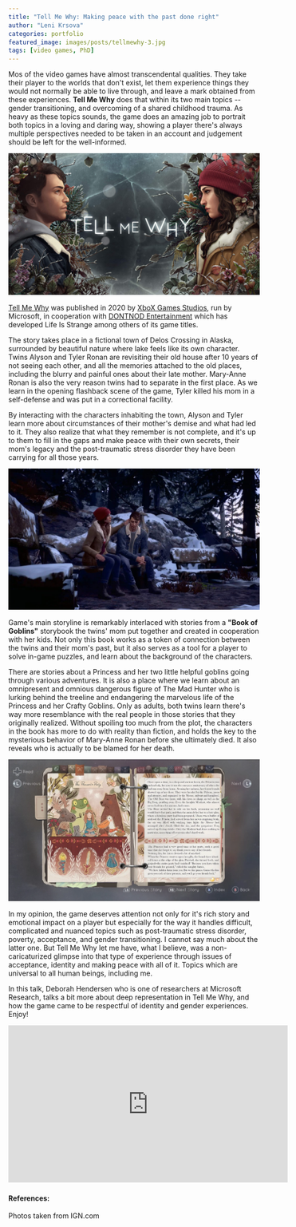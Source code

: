 ```yaml
---
title: "Tell Me Why: Making peace with the past done right"
author: "Leni Krsova"
categories: portfolio
featured_image: images/posts/tellmewhy-3.jpg
tags: [video games, PhD]
---
```


Mos of the video games have almost transcendental qualities. They take their player to the worlds that don't exist, let them experience things they would not normally be able to live through, and leave a mark obtained from these experiences. **Tell Me Why** does that within its two main topics -- gender transitioning, and overcoming of a shared childhood trauma. As heavy as these topics sounds, the game does an amazing job to portrait both topics in a loving and daring way, showing a player there's always multiple perspectives needed to be taken in an account and judgement should be left for the well-informed.

![](/images/posts/tellmewhy-1.jpg)

<a href="https://www.tellmewhygame.com/">Tell Me Why</a> was published in 2020 by <a href="https://www.xbox.com/en-US/xbox-game-studios">XboX Games Studios</a>, run by Microsoft, in cooperation with <a href="https://dont-nod.com/en/projects/">DONTNOD Entertainment</a> which has developed Life Is Strange among others of its game titles. 

The story takes place in a fictional town of Delos Crossing in Alaska, surrounded by beautiful nature where lake feels like its own character. Twins Alyson and Tyler Ronan are revisiting their old house after 10 years of not seeing each other, and all the memories attached to the old places, including the blurry and painful ones about their late mother. Mary-Anne Ronan is also the very reason twins had to separate in the first place. As we learn in the opening flashback scene of the game, Tyler killed his mom in a self-defense and was put in a correctional facility.

By interacting with the characters inhabiting the town, Alyson and Tyler learn more about circumstances of their mother's demise and what had led to it. They also realize that what they remember is not complete, and it's up to them to fill in the gaps and make peace with their own secrets, their mom's legacy and the post-traumatic stress disorder they have been carrying for all those years.

![](/images/posts/tellmewhy-2.jpg)

Game's main storyline is remarkably interlaced with stories from a **"Book of Goblins"** storybook the twins' mom put together and created in cooperation with her kids. Not only this book works as a token of connection between the twins and their mom's past, but it also serves as a tool for a player to solve in-game puzzles, and learn about the background of the characters.

There are stories about a Princess and her two little helpful goblins going through various adventures. It is also a place where we learn about an omnipresent and omnious dangerous figure of The Mad Hunter who is lurking behind the treeline and endangering the marvelous life of the Princess and her Crafty Goblins. Only as adults, both twins learn there's way more resemblance with the real people in those stories that they originally realized. Without spoiling too much from the plot, the characters in the book has more to do with reality than fiction, and holds the key to the mysterious behavior of Mary-Anne Ronan before she ultimately died. It also reveals who is actually to be blamed for her death.

![](/images/posts/tellmewhy-5.PNG)

In my opinion, the game deserves attention not only for it's rich story and emotional impact on a player but especially for the way it handles difficult, complicated and nuanced topics such as post-traumatic stress disorder, poverty, acceptance, and gender transitioning. I cannot say much about the latter one. But Tell Me Why let me have, what I believe, was a non-caricaturized glimpse into that type of experience through issues of acceptance, identity and making peace with all of it. Topics which are universal to all human beings, including me.

In this talk, Deborah Hendersen who is one of researchers at Microsoft Research, talks a bit more about deep representation in Tell Me Why, and how the game came to be respectful of identity and gender experiences. Enjoy!
<iframe width="560" height="315" src="https://www.youtube.com/embed/7KW9rDjklV8" title="YouTube video player" frameborder="0" allow="accelerometer; autoplay; clipboard-write; encrypted-media; gyroscope; picture-in-picture" allowfullscreen></iframe>

#### References:
Photos taken from IGN.com
